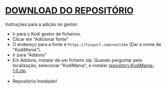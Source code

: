 # <a href="repository.KodiMania-1.0.zip">DOWNLOAD DO REPOSITÓRIO</a>

Instruções para a adição no gestor:


<p align="left">
  <ul>
    <li>Ir para o Kodi gestor de ficheiros.</li>
    <li>Clicar em "Adicionar fonte"</li>
    <li>O endereço para a fonte é <code>https://tinyurl.com/neitzke</code> (Dar o nome de "KodiMania").</li>
    <li>Ir para "Addons"</li>
    <li>Em Addons, instalar de um ficheiro zip. Quando perguntar pela localização, selecionar "KodiMania", e instalar <a href="repository.KodiMania-1.0.zip">repository.KodiMania-1.0.zip</a>.</li>
    -
    <li>Repositório Instalado!</li>
    
</ul>

                                      
                                       

</p>